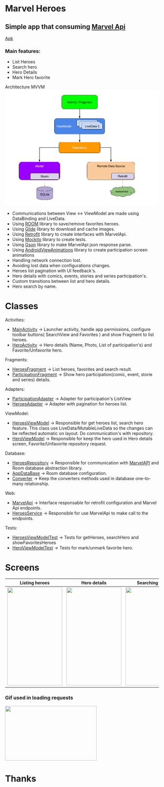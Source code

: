 # Marvel Heroes

## Simple app that consuming [Marvel Api](https://developer.marvel.com/)

[Apk](https://drive.google.com/open?id=1_bGH295fUg9EW-UKInXt7qiUwsIx4yZg)

### Main features:
- List Heroes
- Search hero
- Hero Details
- Mark Hero favorite

Architecture
MVVM
![alt tag](/imgs/googleArchitecture.png)

- Communications between View <-> ViewModel are made using DataBinding and LiveData. 
- Using [ROOM](https://developer.android.com/topic/libraries/architecture/room) library to save/remove favorites heroes.
- Using [Glide](https://github.com/bumptech/glide) library to download and cache images.
- Using [Retrofit](https://square.github.io/retrofit/) library to create interfaces with MarvelApi.
- Using [Mockito](https://github.com/mockito/mockito) library to create tests.
- Using [Gson](https://github.com/google/gson) library to make MarvelApi json response parse.
- Using [AndroidViewAnimations](https://github.com/daimajia/AndroidViewAnimations) library to create participation screen animations
- Handling network connection lost.
- Avoiding lost data when configurations changes.
- Heroes list pagination with UI feedback\'s.
- Hero details with comics, events, stories and series participation\'s.
- Custom transitions between list and hero details.
- Hero search by name.

# Classes
Activities:
- [MainActivity](app/src/main/java/com/hlandim/marvelheroes/MainActivity.kt) -> Launcher activity, handle app permissions, configure toolbar buttons( SearchView and Favorites ) and show Fragment to list heroes.
- [HeroActivity](app/src/main/java/com/hlandim/marvelheroes/view/details/HeroActivity.kt) -> Hero details (Name, Photo, List of participation\'s) and Favorite/Unfavorite hero.

Fragments: 
- [HeroesFragment](app/src/main/java/com/hlandim/marvelheroes/view/list/HeroesFragment.kt) -> List heroes, favorites and search result.
- [ParticipationFragment](app/src/main/java/com/hlandim/marvelheroes/view/details/ParticipationFragment.kt) -> Show hero participation(comic, event, storie and series) details.

Adapters:
- [ParticipationAdapter](app/src/main/java/com/hlandim/marvelheroes/view/details/ParticipationAdapter.kt) -> Adapter for participation\'s ListView 
- [HeroesAdapter](app/src/main/java/com/hlandim/marvelheroes/view/list/HeroesAdapter.kt) -> Adapter with pagination for heroes list.

ViewModel:
- [HeroesViewModel](app/src/main/java/com/hlandim/marvelheroes/viewmodel/HeroesViewModel.kt) -> Responsible for get heroes list, search hero feature. This class use LiveData/MutableLiveData so the changes can be reflected automatic on layout. Do communication\'s with repository.
- [HeroViewModel](app/src/main/java/com/hlandim/marvelheroes/viewmodel/HeroViewModel.kt) -> Responsible for keep the hero used in Hero details screen, Favorite/Unfavorite repository request.

Database:
- [HeroesRepository](app/src/main/java/com/hlandim/marvelheroes/database/HeroesRepository.kt) -> Responsible for communication with [MarvelAPI](https://developer.marvel.com/) and Room database abstraction library.
- [AppDataBase](app/src/main/java/com/hlandim/marvelheroes/database/AppDataBase.kt) -> Room database configuration.
- [Converter](app/src/main/java/com/hlandim/marvelheroes/database/Converter.kt) -> Keep the converters methods used in database one-to-many relationship.

Web:
- [MarvelApi](app/src/main/java/com/hlandim/marvelheroes/web/mavel/MarvelApi.kt) -> Interface responsable for retrofit configuration and Marvel Api endpoints.
- [HeroesService](app/src/main/java/com/hlandim/marvelheroes/web/mavel/HeroesService.kt) -> Responsible for use MarvelApi to make call to the endpoints.

Tests:
- [HeroesViewModelTest](app/src/test/java/com/hlandim/marvelheroes/viewmodel/HeroesViewModelTest.kt) -> Tests for getHeroes, searchHero and showFavoritesHeroes
- [HeroViewModelTest](app/src/test/java/com/hlandim/marvelheroes/viewmodel/HeroViewModelTest.kt) -> Tests for mark/unmark favorite hero.


# Screens

 Listing heroes             |  Hero details             | Searching Hero             | Listing favorites heroes              
:-------------------------:|:-------------------------:|:-------------------------:|:-------------------------
<img src="https://github.com/hlandim/MarvelHeroes/blob/development/imgs/listing.gif" width="180" height="320">  |    <img src="https://github.com/hlandim/MarvelHeroes/blob/development/imgs/hero_details.gif" width="180" height="320">  |    <img src="https://github.com/hlandim/MarvelHeroes/blob/development/imgs/searching.gif" width="180" height="320">  |    <img src="https://github.com/hlandim/MarvelHeroes/blob/development/imgs/favorites.gif" width="180" height="320">


<p>
 <h3>Gif used in loading requests</h3>
  <img src="https://github.com/hlandim/MarvelHeroes/blob/development/app/src/main/res/raw/search_hero_loading.gif" width="300" height="178">
  <h1>Thanks</h1>
</p>
